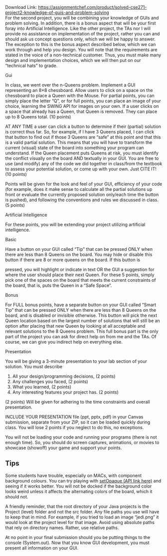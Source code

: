 Download Link: https://assignmentchef.com/product/solved-cse271-project2-knowledge-of-guis-and-problem-solving
<br>
For the second project, you will be combining your knowledge of GUIs and problem solving. In addition, there is a bonus aspect that will be your first foray into Artificial Intelligence.   Like the other project, the TAs nor I will provide no assistance on implementation of the project, rather you can and should ask us concept questions only, which we will be happy to answer. The exception to this is the bonus aspect described below, which we can work through and help you design.  You will note that the requirements are stated in the voice of a non-technical customer. Thus, you must make many design and implementation choices, which we will then put on our “technical hats” to grade.

Gui

In class, we went over the n-Queens problem.  Implement a GUI representing an 8×8 chessboard.  Allow users to click on a space on the chessboard to place a Queen with the Mouse. For partial points, you can simply place the letter “Q”, or for full points, you can place an image of your choice, learning the SWING API for images on your own. If a user clicks on a space that already has a Queen, that Queen is removed.  They can place up to 8 Queens total. (10 points)

AT ANY TIME a user can click a button to determine if their (partial) solution is correct thus far.  So, for example, if I have 3 Queens placed, I can click that button to find out if those 3 Queens are “safe” at this point and that this is a valid partial solution.   This means that you will have to transform the current (visual) state of the board into something your program can understand. If the Queen placement puts Queens at risk, you must identify the conflict visually on the board AND textually in your GUI.  You are free to use (and modify) any of the code we did together in class/from the textbook to assess your potential solution, or come up with your own. Just CITE IT! (10 points)

Points will be given for the look and feel of your GUI, efficiency of your code (for example, does it make sense to calculate all the partial solutions up front or evaluate the currently proposed solution only/each time the button is pushed), and following the conventions and rules we discussed in class. (5 points)

Artificial Intelligence

For these points, you will be extending your project utilizing artificial intelligence.

Basic

Have a button on your GUI called “Tip” that can be pressed ONLY when there are less than 8 Queens on the board.  You may hide or disable this button if there are 8 or more queens on the board.  If this button is

pressed, you will highlight or indicate in text OR the GUI a suggestion for where the user should place their next Queen.  For these 5 points, simply pick one of the spaces on the board that meets the current constraints of the board, that is, puts the Queen in a “Safe Space”.

Bonus

For FULL bonus points, have a separate button on your GUI called “Smart Tip” that can be pressed ONLY when there are less than 8 Queens on the board, and is disabled or invisible otherwise. This button will pick the next Queen location based on the largest number of solutions that will still be an option after placing that new Queen by looking at all acceptable and relevant solutions to the 8 Queens problem. This full bonus part is the only part of the project you can ask for direct help on from me and the TAs.  Of course, we can give you indirect help on everything else.

Presentation

You will be giving a 3-minute presentation to your lab section of your solution.  You must describe

<ol>

 <li>All your design/programming decisions, (2 points)</li>

 <li>Any challenges you faced, (2 points)</li>

 <li>What you learned, (2 points)</li>

 <li>Any interesting features your project has. (2 points)</li>

</ol>

(2 points) Will be given for adhering to the time constraints and overall presentation.

INCLUDE YOUR PRESENTATION file (ppt, pptx, pdf) in your Canvas submission, separate from your ZIP, so it can be loaded quickly during class.  You will lose 2 points if you neglect to do this, no exceptions.

You will not be loading your code and running your programs (there is not enough time). So, you should do screen captures, animations, or movies to showcase (showoff) your game and support your points.

<h2>Tips</h2>

Some students have trouble, especially on MACs, with component background colours.  You can try playing with <u><a href="https://docs.oracle.com/javase/7/docs/api/javax/swing/JComponent.html#setOpaque(boolean)">setOpaque (API link here)</a></u> and seeing if it works better. You will not be docked if the background color looks weird unless it affects the alternating colors of the board, which it should not.

A friendly reminder, that the root directory of your Java projects is the Project (level) folder and not the src folder.  Any file paths you use will have to keep that in mind. For example, if you tried to load an image “jedi.png” it would look at the project level for that image. Avoid using absolute paths that rely on directory names. Rather, use relative paths.

At no point in your final submission should you be putting things to the console (System.out).  Now that you know GUI development, you must present all information on your GUI.